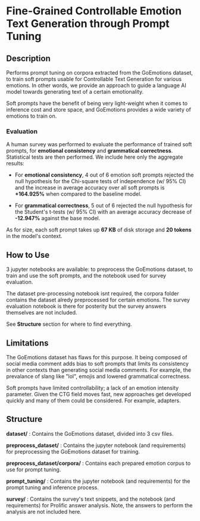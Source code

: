# Fine-Grained Controllable Emotion Text Generation through Prompt Tuning
## Description
Performs prompt tuning on corpora extracted from the GoEmotions dataset, to train soft prompts usable for Controllable Text Generation for various emotions. In other words, we provide an approach to guide a language AI model towards generating text of a certain emotionality. 

Soft prompts have the benefit of being very light-weight when it comes to inference cost and store space, and GoEmotions provides a wide variety of emotions to train on.

### Evaluation
A human survey was performed to evaluate the performance of trained soft prompts, for **emotional consistency** and **grammatical correctness**. Statistical tests are then performed. We include here only the aggregate results: 

- For **emotional consistency**, 4 out of 6 emotion soft prompts rejected the null hypothesis for the Chi-square tests of independence (w/ 95% CI) and the increase in average accuracy over all soft prompts is **+164.925%** when compared to the baseline model. 

- For **grammatical correctness**, 5 out of 6 rejected the null hypothesis for the Student's t-tests (w/ 95% CI) with an average accuracy decrease of **-12.947%** against the base model.

As for size, each soft prompt takes up **67 KB** of disk storage and **20 tokens** in the model's context.

## How to Use
3 jupyter notebooks are available: to preprocess the GoEmotions dataset, to train and use the soft prompts, and the notebook used for survey evaluation.

The dataset pre-processing notebook isnt required, the corpora folder contains the dataset alredy preprocessed for certain emotions. The survey evaluation notebook is there for posterity but the survey answers themselves are not included.

See **Structure** section for where to find everything. 

## Limitations
The GoEmotions dataset has flaws for this purpose. It being composed of social media comment adds bias to soft prompts that limits its consistency in other contexts than generating social media comments. For example, the prevalance of slang like "lol", emojis and lowered grammatical correctness. 

Soft prompts have limited controllability; a lack of an emotion intensity parameter. Given the CTG field moves fast, new approaches get developed quickly and many of them could be considered. For example, adapters.

## Structure
**dataset/** : Contains the GoEmotions dataset, divided into 3 csv files.

**preprocess_dataset/** : Contains the jupyter notebook (and requirements) for preprocessing the GoEmotions dataset for training.

**preprocess_dataset/corpora/** : Contains each prepared emotion corpus to use for prompt tuning.

**prompt_tuning/** : Contains the jupyter notebook (and requirements) for the prompt tuning and inference process.

**survey/** : Contains the survey's text snippets, and the notebook (and requirements) for Prolific answer analysis. Note, the answers to perform the analysis are not included here.
